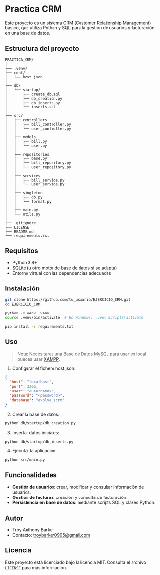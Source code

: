 # Practica CRM

Este proyecto es un sistema CRM (Customer Relationship Management) básico, que utiliza Python y SQL para la gestión de usuarios y facturación en una base de datos.

## Estructura del proyecto

```
PRACTICA_CRM/
│
├── .venv/
├── conf/
│   └── host.json
│
├── db/
│   └── startup/
│       ├── create_db.sql
│       ├── db_creation.py
│       ├── db_inserts.py
│       └── inserts.sql
│
├── src/
│   ├── controllers
│   │   ├── bill_controller.py  
│   │   └── user_controller.py
│   │
│   ├── models
│   │   ├── bill.py
│   │   └── user.py
│   │
│   ├── repositories
│   │   ├── base.py
│   │   ├── bill_repository.py
│   │   └── user_repository.py
│   │
│   ├── services
│   │   ├── bill_service.py
│   │   └── user_service.py
│   │
│   ├── singleton
│   │   ├── db.py
│   │   └── format.py
│   │
│   ├── main.py
│   └── utils.py
│
├── .gitignore
├── LICENSE
├── README.md
└── requirements.txt
```

## Requisitos

- Python 3.8+
- SQLite (u otro motor de base de datos si se adapta)
- Entorno virtual con las dependencias adecuadas

## Instalación

```bash
git clone https://github.com/tu_usuario/EJERCICIO_CRM.git
cd EJERCICIO_CRM
```

```bash
python -m venv .venv
source .venv/bin/activate  # En Windows: .venv\Scripts\activate
```

```bash
pip install -r requirements.txt
```

## Uso

> Nota: Necesitaras una Base de Datos MySQL para usar en local puedes usar [XAMPP](https://www.apachefriends.org/es/index.html).

1. Configurar el fichero host.json:

```json
{
  "host": "localhost",
  "port": 3306,
  "user": "<username>",
  "password": "<password>",
  "database": "evolve_scrm"
}
```

2. Crear la base de datos:

```bash
python db/startup/db_creation.py
```

3. Insertar datos iniciales:

```bash
python db/startup/db_inserts.py
```

4. Ejecutar la aplicación:

```bash
python src/main.py
```

## Funcionalidades

- **Gestión de usuarios**: crear, modificar y consultar información de usuarios.
- **Gestión de facturas**: creación y consulta de facturación.
- **Persistencia en base de datos**: mediante scripts SQL y clases Python.

## Autor

- Troy Anthony Barker
- Contacto: troybarker0905@gmail.com

## Licencia

Este proyecto está licenciado bajo la licencia MIT. Consulta el archivo `LICENSE` para más información.
